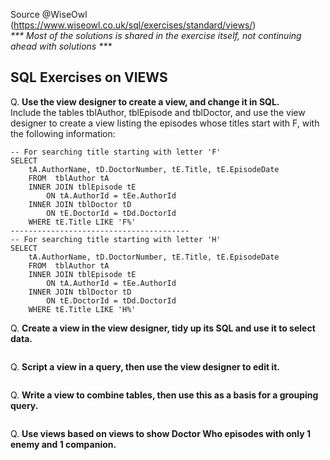 Source @WiseOwl (https://www.wiseowl.co.uk/sql/exercises/standard/views/)<br>
<i> *** Most of the solutions is shared in the exercise itself, not continuing ahead with solutions *** </i>

##  SQL Exercises on VIEWS

Q. <b>Use the view designer to create a view, and change it in SQL. </b><br>
Include the tables tblAuthor, tblEpisode and tblDoctor, and use the view designer to
create a view listing the episodes whose titles start with F, with the following information:
```
-- For searching title starting with letter 'F'
SELECT   
	tA.AuthorName, tD.DoctorNumber, tE.Title, tE.EpisodeDate
	FROM  tblAuthor tA 
	INNER JOIN tblEpisode tE 
		ON tA.AuthorId = tEe.AuthorId
	INNER JOIN tblDoctor tD
		ON tE.DoctorId = tDd.DoctorId
	WHERE tE.Title LIKE 'F%'
----------------------------------------
-- For searching title starting with letter 'H'
SELECT   
	tA.AuthorName, tD.DoctorNumber, tE.Title, tE.EpisodeDate
	FROM  tblAuthor tA 
	INNER JOIN tblEpisode tE 
		ON tA.AuthorId = tEe.AuthorId
	INNER JOIN tblDoctor tD
		ON tE.DoctorId = tDd.DoctorId
	WHERE tE.Title LIKE 'H%'
```

Q. <b> Create a view in the view designer, tidy up its SQL and use it to select data.</b><br>
```
```

Q. <b>Script a view in a query, then use the view designer to edit it. </b><br>
```
```

Q. <b>Write a view to combine tables, then use this as a basis for a grouping query. </b><br>
```
```

Q. <b>Use views based on views to show Doctor Who episodes with only 1 enemy and 1 companion. </b><br>
```
```
